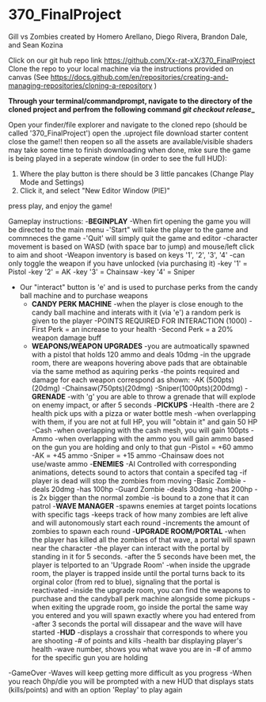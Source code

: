 # 370_FinalProject

Gill vs Zombies
created by Homero Arellano, Diego Rivera, Brandon Dale, and Sean Kozina

Click on our git hub repo link https://github.com/Xx-rat-xX/370_FinalProject
Clone the repo to your local machine via the instructions provided on canvas (See https://docs.github.com/en/repositories/creating-and-managing-repositories/cloning-a-repository )

**Through your terminal/commandprompt, navigate to the directory of the cloned project and perfrom the following command
_git checkout release__**

Open your finder/file explorer and navigate to the cloned repo (should be called '370_FinalProject')
open the .uproject file
download starter content
close the game!! then reopen so all the assets are available/visible
shaders may take some time to finish downloading
when done, mke sure the game is being played in a seperate window (in order to see the full HUD):
  1. Where the play button is there should be 3 little pancakes (Change Play Mode and Settings)
  2. Click it, and select "New Editor Window (PIE)"

press play, and enjoy the game!

Gameplay instructions:
-**BEGINPLAY**
    -When firt opening the game you will be directed to the main menu
        -'Start" will take the player to the game and commneces the game
        -'Quit' will simply quit the game and editor
-character movement is based on WASD (with space bar to jump) and mouse/left click to aim and shoot
-Weapon inventory is based on keys '1', '2', '3', '4'
    -can only toggle the weapon if you have unlocked (via purchasing it)
    -key '1' = Pistol
    -key '2' = AK
    -key '3' = Chainsaw
    -key '4' = Sniper
- Our "interact" button is 'e' and is used to purchase perks from the candy ball machine and to purchase weapons
    - **CANDY PERK MACHINE**
        -when the player is close enough to the candy ball machine and interats with it (via 'e') a random perk is given to the player
        -POINTS REQUIRED FOR INTERACTION (1000)
        -First Perk = an increase to your health
        -Second Perk = a 20% weapon damage buff
    - **WEAPONS/WEAPON UPGRADES**
        -you are autmoatically spawned with a pistol that holds 120 ammo and deals 10dmg
        -in the upgrade room, there are weapons hovering above pads that are obtainable via the same method as aquiring perks
        -the points required and damage for each weapon correspond as shown:
            -AK (500pts)(20dmg)
            -Chainsaw(750pts)(20dmg)
            -Sniper(1000pts)(200dmg)
        -**GRENADE**
            -with 'g' you are able to throw a grenade that will explode on enemy impact, or after 5 seconds
 -**PICKUPS**
    -Health
        -there are 2 health pick ups with a pizza or water bottle mesh
        -when overlapping with them, if you are not at full HP, you will "obtain it" and gain 50 HP 
    -Cash
        -when overlapping with the cash mesh, you will gain 100pts
    -Ammo
        -when overlapping with the ammo you will gain ammo based on the gun you are holding and only to that gun
            -Pistol = +60 ammo
            -AK = +45 ammo
            -Sniper = +15 ammo
            -Chainsaw does not use/waste ammo
 -**ENEMIES**
    -AI Controlled with corresponding animations, detects sound to actors that contain a specifed tag
    -if player is dead will stop the zombies from moving
        -Basic Zombie
            -deals 20dmg
            -has 100hp
        -Guard Zombie
            -deals 30dmg
            -has 200hp
            -is 2x bigger than the normal zombie
            -is bound to a zone that it can patrol
  -**WAVE MANAGER**
      -spawns enemies at target points locations with specific tags
      -keeps track of how many zombies are left alive and will autonomously start each round
      -increments the amount of zombies to spawn each round
  -**UPGRADE ROOM/PORTAL**
      -when the player has killed all the zombies of that wave, a portal will spawn near the character
      -the player can interact with the portal by standing in it for 5 seconds.
      -after the 5 seconds have been met, the player is telported to an 'Upgrade Room'
      -when inside the upgrade room, the player is trapped inside until the portal turns back to its orginal
       color (from red to blue), signaling that the portal is reactivated
      -inside the upgrade room, you can find the weapons to purchase and the candyball perk machine alongside some pickups
      -when exiting the upgrade room, go inside the portal the same way you entered and you will spawn 
       exactly where you had entered from
      -after 3 seconds the portal will dissapear and the wave will have started
 -**HUD**
    -displays a crosshair that corresponds to where you are shooting
    -# of points and kills
    -health bar displaying player's health
    -wave number, shows you what wave you are in
    -# of ammo for the specific gun you are holding
    
 -GameOver
    -Waves will keep getting more difficult as you progress
    -When you reach 0hp/die you will be prompted with a new HUD that displays stats (kills/points)
     and with an option 'Replay' to play again
      
       
